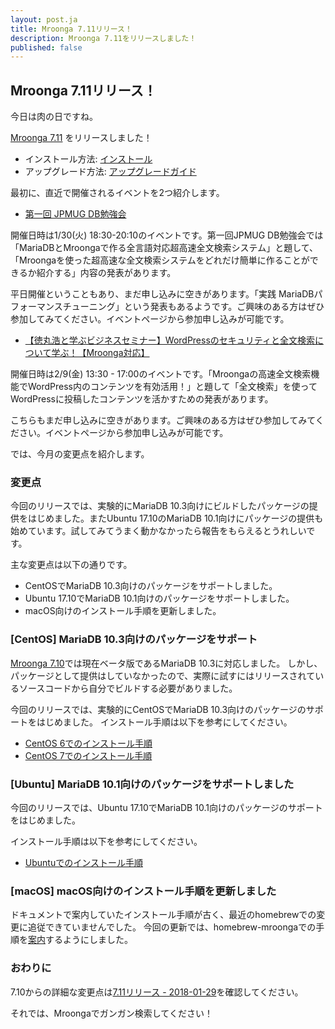 ```yaml
---
layout: post.ja
title: Mroonga 7.11リリース！
description: Mroonga 7.11をリリースしました！
published: false
---
```


## Mroonga 7.11リリース！

今日は肉の日ですね。

[Mroonga 7.11](/ja/docs/news.html#release-7.11) をリリースしました！

* インストール方法: [インストール](/ja/docs/install.html)
* アップグレード方法: [アップグレードガイド](/ja/docs/upgrade.html)

最初に、直近で開催されるイベントを2つ紹介します。

* [第一回 JPMUG DB勉強会](https://jpmug.connpass.com/event/76952/)

開催日時は1/30(火) 18:30-20:10のイベントです。第一回JPMUG DB勉強会では「MariaDBとMroongaで作る全言語対応超高速全文検索システム」と題して、「Mroongaを使った超高速な全文検索システムをどれだけ簡単に作ることができるか紹介する」内容の発表があります。

平日開催ということもあり、まだ申し込みに空きがあります。「実践 MariaDBパフォーマンスチューニング」という発表もあるようです。ご興味のある方はぜひ参加してみてください。イベントページから参加申し込みが可能です。

* [【徳丸浩と学ぶビジネスセミナー】WordPressのセキュリティと全文検索について学ぶ！【Mroonga対応】](https://enterprise-wordpress.doorkeeper.jp/events/69964)

開催日時は2/9(金) 13:30 - 17:00のイベントです。「Mroongaの高速全文検索機能でWordPress内のコンテンツを有効活用！」と題して「全文検索」を使ってWordPressに投稿したコンテンツを活かすための発表があります。

こちらもまだ申し込みに空きがあります。ご興味のある方はぜひ参加してみてください。イベントページから参加申し込みが可能です。

では、今月の変更点を紹介します。

### 変更点

今回のリリースでは、実験的にMariaDB 10.3向けにビルドしたパッケージの提供をはじめました。またUbuntu 17.10のMariaDB 10.1向けにパッケージの提供も始めています。試してみてうまく動かなかったら報告をもらえるとうれしいです。

主な変更点は以下の通りです。

* CentOSでMariaDB 10.3向けのパッケージをサポートしました。
* Ubuntu 17.10でMariaDB 10.1向けのパッケージをサポートしました。
* macOS向けのインストール手順を更新しました。

### [CentOS] MariaDB 10.3向けのパッケージをサポート

[Mroonga 7.10](/ja/news.html#release-7-10-2017-12-29)では現在ベータ版であるMariaDB 10.3に対応しました。
しかし、パッケージとして提供はしていなかったので、実際に試すにはリリースされているソースコードから自分でビルドする必要がありました。

今回のリリースでは、実験的にCentOSでMariaDB 10.3向けのパッケージのサポートをはじめました。
インストール手順は以下を参考にしてください。

* [CentOS 6でのインストール手順](/ja/docs/install/centos.html#centos-6-with-mariadb-10-3-package)
* [CentOS 7でのインストール手順](/ja/docs/install/centos.html#centos-7-with-mariadb-10-3-package)

### [Ubuntu] MariaDB 10.1向けのパッケージをサポートしました

今回のリリースでは、Ubuntu 17.10でMariaDB 10.1向けのパッケージのサポートをはじめました。

インストール手順は以下を参考にしてください。

* [Ubuntuでのインストール手順](/ja/docs/install/ubuntu.html)

### [macOS] macOS向けのインストール手順を更新しました

ドキュメントで案内していたインストール手順が古く、最近のhomebrewでの変更に追従できていませんでした。
今回の更新では、homebrew-mroongaでの手順を[案内](http://mroonga.org/ja/docs/install/macos.html#install-macos-homebrew)するようにしました。

### おわりに

7.10からの詳細な変更点は[7.11リリース - 2018-01-29](/ja/docs/news.html#release-7.11)を確認してください。

それでは、Mroongaでガンガン検索してください！
